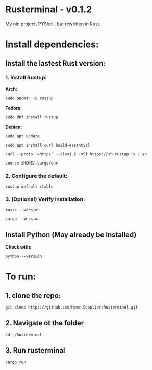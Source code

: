 # Rusterminal - v0.1.2
My old project, PYShell, but rewritten in Rust.

# Install dependencies:

## Install the lastest Rust version:
### 1. install Rustup:

**Arch:**

`sudo pacman -S rustup` 

**Fedora:**

`sudo dnf install rustup`

**Debian:**

`sudo apt update`

`sudo apt install curl build-essential`

`curl --proto '=https' --tlsv1.2 -sSf https://sh.rustup.rs | sh`

`source $HOME/.cargo/env`

### 2. Configure the default:
`rustup default stable`

### 3. (Optional) Verify installation:
`rustc --version`

`cargo --version`

## Install Python (May already be installed)

**Check with:**

`python --version`

# To run:

## 1. clone the repo:

`git clone https://github.com/Meme-Supplier/Rusterminal.git`

## 2. Navigate ot the folder

`cd ~/Rusterminal`

## 3. Run rusterminal

`cargo run`
